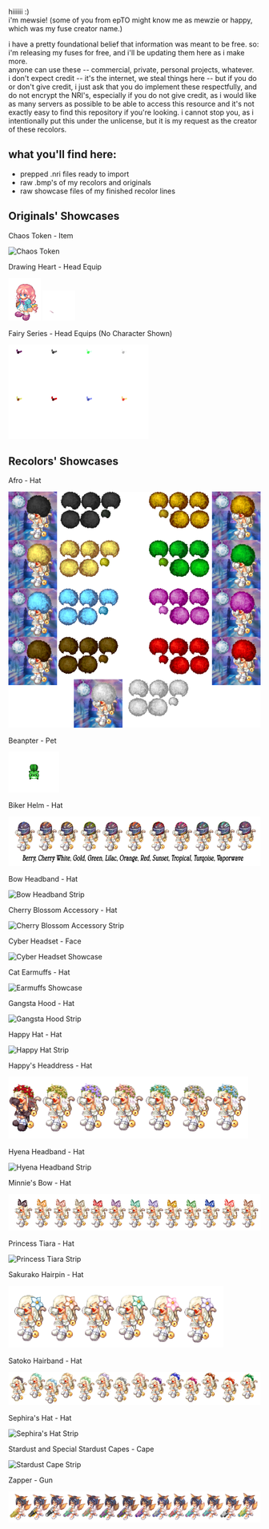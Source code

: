 hiiiiii :)  
i'm mewsie! (some of you from epTO might know me as mewzie or happy, which was my fuse creator name.)

i have a pretty foundational belief that information was meant to be free. so: i'm releasing my fuses for free, and i'll be updating them here as i make more.  
anyone can use these -- commercial, private, personal projects, whatever.  
i don't expect credit -- it's the internet, we steal things here -- but if you do or don't give credit, i just ask that you do implement these respectfully, and do not encrypt the NRI's, especially if you do not give credit, as i would like as many servers as possible to be able to access this resource and it's not exactly easy to find this repository if you're looking. i cannot stop you, as i intentionally put this under the unlicense, but it is my request as the creator of these recolors.

## what you'll find here:

*   prepped .nri files ready to import
*   raw .bmp's of my recolors and originals
*   raw showcase files of my finished recolor lines

## Originals' Showcases

Chaos Token - Item

![Chaos Token](https://github.com/mewsieworld/HappysFuses/blob/main/showcases/original/chaos_token.png)

Drawing Heart - Head Equip

![Drawing Heart With Character](showcases/original/heart_head_char.gif) ![Drawing Heart Without Character](showcases/original/heart_head_nochar.gif)

Fairy Series - Head Equips (No Character Shown)

![Fairy Series Showcase Nochar](showcases/original/fairyshowcase.gif)

## Recolors' Showcases

Afro - Hat

![Afro Spritesheet](https://raw.githubusercontent.com/mewsieworld/HappysFuses/main/showcases/recolors/afro_better.png)

Beanpter - Pet

![Beanpter Animation](https://raw.githubusercontent.com/mewsieworld/HappysFuses/main/showcases/recolors/beanpter_keyed.gif)

Biker Helm - Hat

![Biker Helm Showcase](https://raw.githubusercontent.com/mewsieworld/HappysFuses/main/showcases/recolors/biker_showcase.png)

Bow Headband - Hat

![Bow Headband Strip](https://github.com/mewsieworld/HappysFuses/blob/main/showcases/recolors/bowhairband_strip.png)

Cherry Blossom Accessory - Hat

![Cherry Blossom Accessory Strip](https://raw.githubusercontent.com/mewsieworld/HappysFuses/main/showcases/recolors/cherry_blossom_accessory_strip.png)

Cyber Headset - Face

![Cyber Headset Showcase](https://raw.githubusercontent.com/mewsieworld/HappysFuses/main/showcases/recolors/cyber_headset_showcase.png)

Cat Earmuffs - Hat

![Earmuffs Showcase](https://raw.githubusercontent.com/mewsieworld/HappysFuses/main/showcases/recolors/earmuffs_showcase.png)

Gangsta Hood - Hat

![Gangsta Hood Strip](https://raw.githubusercontent.com/mewsieworld/HappysFuses/main/showcases/recolors/gangsta_hood_strip.png)

Happy Hat - Hat

![Happy Hat Strip](https://raw.githubusercontent.com/mewsieworld/HappysFuses/main/showcases/recolors/happy_hat_strip.png)

Happy's Headdress - Hat

![Happys Headdress Showcase](https://raw.githubusercontent.com/mewsieworld/HappysFuses/main/showcases/recolors/happy_headdress_showcase.png)

Hyena Headband - Hat

![Hyena Headband Strip](https://raw.githubusercontent.com/mewsieworld/HappysFuses/main/showcases/recolors/hyena_headband_strip.png)

Minnie's Bow - Hat

![Minnie's Bow Showcase](https://raw.githubusercontent.com/mewsieworld/HappysFuses/main/showcases/recolors/Minnies_bow_showcase.png)

Princess Tiara - Hat

![Princess Tiara Strip](https://raw.githubusercontent.com/mewsieworld/HappysFuses/main/showcases/recolors/princess_tiara_strip.png)

Sakurako Hairpin - Hat

![Sakurako Flower Hairpin Showcase](https://raw.githubusercontent.com/mewsieworld/HappysFuses/main/showcases/recolors/sakurak_flower_showcase.png)

Satoko Hairband - Hat

![Satoko Hairband Showcase](https://raw.githubusercontent.com/mewsieworld/HappysFuses/main/showcases/recolors/satokobow_headband_showcase.png)

Sephira's Hat - Hat

![Sephira's Hat Strip](https://raw.githubusercontent.com/mewsieworld/HappysFuses/main/showcases/recolors/sephirashat_strip.png)

Stardust and Special Stardust Capes - Cape

![Stardust Cape Strip](https://raw.githubusercontent.com/mewsieworld/HappysFuses/main/showcases/recolors/stardust_cape_strip.png)

Zapper - Gun

![Zapper Showcase](https://raw.githubusercontent.com/mewsieworld/HappysFuses/main/showcases/recolors/zapper_showcase.png)
